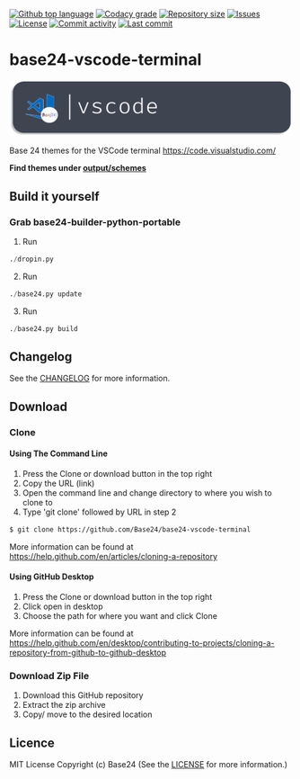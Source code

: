[![Github top language](https://img.shields.io/github/languages/top/Base24/base24-vscode-terminal.svg?style=for-the-badge)](../../)
[![Codacy grade](https://img.shields.io/codacy/grade/[codacy-proj-id].svg?style=for-the-badge)](https://www.codacy.com/manual/Base24/base24-vscode-terminal)
[![Repository size](https://img.shields.io/github/repo-size/Base24/base24-vscode-terminal.svg?style=for-the-badge)](../../)
[![Issues](https://img.shields.io/github/issues/Base24/base24-vscode-terminal.svg?style=for-the-badge)](../../issues)
[![License](https://img.shields.io/github/license/Base24/base24-vscode-terminal.svg?style=for-the-badge)](/LICENSE.md)
[![Commit activity](https://img.shields.io/github/commit-activity/m/Base24/base24-vscode-terminal.svg?style=for-the-badge)](../../commits/master)
[![Last commit](https://img.shields.io/github/last-commit/Base24/base24-vscode-terminal.svg?style=for-the-badge)](../../commits/master)

# base24-vscode-terminal

<img src="readme-assets/icons/name.png" alt="Project Icon" width="750">

Base 24 themes for the VSCode terminal https://code.visualstudio.com/

**Find themes under [output/schemes](output/schemes)**


## Build it yourself
### Grab base24-builder-python-portable

1. Run
```python
./dropin.py
```
2. Run
```python
./base24.py update
```
3. Run
```python
./base24.py build
```


## Changelog
See the [CHANGELOG](/CHANGELOG.md) for more information.


## Download
### Clone
#### Using The Command Line
1. Press the Clone or download button in the top right
2. Copy the URL (link)
3. Open the command line and change directory to where you wish to
clone to
4. Type 'git clone' followed by URL in step 2
```bash
$ git clone https://github.com/Base24/base24-vscode-terminal
```

More information can be found at
<https://help.github.com/en/articles/cloning-a-repository>

#### Using GitHub Desktop
1. Press the Clone or download button in the top right
2. Click open in desktop
3. Choose the path for where you want and click Clone

More information can be found at
<https://help.github.com/en/desktop/contributing-to-projects/cloning-a-repository-from-github-to-github-desktop>

### Download Zip File

1. Download this GitHub repository
2. Extract the zip archive
3. Copy/ move to the desired location


## Licence
MIT License
Copyright (c) Base24
(See the [LICENSE](/LICENSE.md) for more information.)
